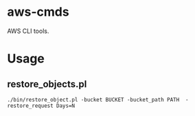 aws-cmds
========

AWS CLI tools.

# Usage

## restore_objects.pl

~~~~
./bin/restore_object.pl -bucket BUCKET -bucket_path PATH  -restore_request Days=N
~~~~